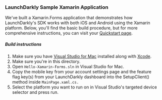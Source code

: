 ### LaunchDarkly Sample Xamarin Application
We've built a Xamarin.Forms application that demonstrates how LaunchDarkly's SDK works with both iOS and Android using the Xamarin platform.
Below, you'll find the basic build procedure, but for more comprehensive instructions, you can visit your [Quickstart page](https://app.launchdarkly.com/quickstart#/).
##### Build instructions

1. Make sure you have [Visual Studio for Mac](https://visualstudio.microsoft.com/vs/mac/) installed along with [Xcode](https://itunes.apple.com/us/app/xcode/id497799835?ls=1&mt=12).
2. Make sure you're in this directory.
3. Open `Hello-Xamarin-Forms.sln` in Visual Studio for Mac.
4. Copy the mobile key from your account settings page and the feature flag key(s) from your LaunchDarkly dashboard into the SetupClient() method inside `MainPage.xaml.cs.`
5. Select the platform you want to run on in Visual Studio's targeted device selector and press run.
